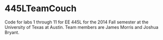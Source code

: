 445LTeamCouch
=============

Code for labs 1 through 11 for EE 445L for the 2014 Fall semester at the University of Texas at Austin.
Team members are James Morris and Joshua Bryant.
